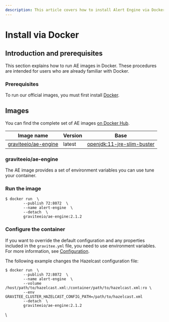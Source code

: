 ```yaml
---
description: This article covers how to install Alert Engine via Docker
---
```


# Install via Docker

## Introduction and prerequisites

This section explains how to run AE images in Docker. These procedures are intended for users who are already familiar with Docker.

### Prerequisites

To run our official images, you must first install [Docker](https://docs.docker.com/installation/).

## Images

You can find the complete set of AE images [on Docker Hub](https://hub.docker.com/u/graviteeio/).

| Image name                                                             | Version | Base                                                             |
| ---------------------------------------------------------------------- | ------- | ---------------------------------------------------------------- |
| [graviteeio/ae-engine](https://hub.docker.com/r/graviteeio/ae-engine/) | latest  | [openjdk:11-jre-slim-buster](https://hub.docker.com/\_/openjdk/) |

### graviteeio/ae-engine

The AE image provides a set of environment variables you can use tune your container.

### **Run the image**

```
$ docker run  \
        --publish 72:8072  \
        --name alert-engine  \
        --detach  \
        graviteeio/ae-engine:2.1.2
```

### **Configure the container**

If you want to override the default configuration and any properties included in the `gravitee.yml` file, you need to use environment variables. For more information, see [Configuration](https://docs.gravitee.io/ae/installguide\_configuration.html#environment\_variables).

The following example changes the Hazelcast configuration file:

```
$ docker run  \
        --publish 72:8072  \
        --name alert-engine  \
        --volume /host/path/to/hazelcast.xml:/container/path/to/hazelcast.xml:ro \
        --env GRAVITEE_CLUSTER_HAZELCAST_CONFIG_PATH=/path/to/hazelcast.xml
        --detach  \
        graviteeio/ae-engine:2.1.2
```

\
